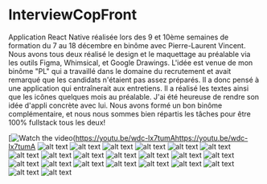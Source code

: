 # InterviewCopFront
Application React Native réalisée  lors des 9 et 10ème semaines de formation du 7 au 18 décembre en binôme avec Pierre-Laurent Vincent. 
Nous avons tous deux réalisé le design et le maquettage au préalable via les outils Figma, Whimsical, et Google Drawings. 
L'idée est venue de mon binôme "PL" qui a travaillé dans le domaine du recrutement et avait remarqué que les candidats n'étaient pas assez préparés. 
Il a donc pensé à une application qui entraînerait aux entretiens. Il a réalisé les textes ainsi que les icônes quelques mois au préalable. 
J'ai été heureuse de rendre son idée d'appli concrète avec lui. 
Nous avons formé un bon binôme complémentaire, et nous nous sommes bien répartis les tâches pour être 100% fullstack tous les deux! 

[![Watch the video](https://gifs.com/gif/interviewcop-lxzyA7)(https://youtu.be/wdc-lx7tumAhttps://youtu.be/wdc-lx7tumA
![alt text](https://res.cloudinary.com/drchl4shw/image/upload/v1613844239/InterviewCop1_ctfl3g.png)
![alt text](https://res.cloudinary.com/drchl4shw/image/upload/v1613844239/InterviewCop2_gfq8ld.png)
![alt text](https://res.cloudinary.com/drchl4shw/image/upload/v1613844239/InterviewCop3_rmht3l.png)
![alt text](https://res.cloudinary.com/drchl4shw/image/upload/v1613844239/InterviewCop4_frhjwh.png)
![alt text](https://res.cloudinary.com/drchl4shw/image/upload/v1613844239/InterviewCop5_xhdelc.png)
![alt text](https://res.cloudinary.com/drchl4shw/image/upload/v1613844239/InterviewCop6_bycfpa.png)
![alt text](https://res.cloudinary.com/drchl4shw/image/upload/v1613844239/InterviewCop7_uk56vd.png)
![alt text](https://res.cloudinary.com/drchl4shw/image/upload/v1613844239/InterviewCop8_csssel.png)
![alt text](https://res.cloudinary.com/drchl4shw/image/upload/v1613844240/InterviewCop9_iwe2cn.png)
![alt text](https://res.cloudinary.com/drchl4shw/image/upload/v1613844238/InterviewCop10_lprbs1.png)
![alt text](https://res.cloudinary.com/drchl4shw/image/upload/v1613844238/InterviewCop11_txrx3l.png)
![alt text](https://res.cloudinary.com/drchl4shw/image/upload/v1613844238/InterviewCop12_wontmo.png)
![alt text](https://res.cloudinary.com/drchl4shw/image/upload/v1613844238/InterviewCop13_wp6dcg.png)
![alt text](https://res.cloudinary.com/drchl4shw/image/upload/v1613844238/InterviewCop14_cwr8t5.png)
![alt text](https://res.cloudinary.com/drchl4shw/image/upload/v1613844238/InterviewCop15_lifuct.png)
![alt text](https://res.cloudinary.com/drchl4shw/image/upload/v1613844239/InterviewCop16_p6lzyu.png)
![alt text](https://res.cloudinary.com/drchl4shw/image/upload/v1613844240/InterviewCop17_gcyf2y.png)
![alt text](https://res.cloudinary.com/drchl4shw/image/upload/v1613844238/InterviewCop18_gavjpn.png)
![alt text](https://res.cloudinary.com/drchl4shw/image/upload/v1613844238/InterviewCop19_g7davm.png)
![alt text](https://res.cloudinary.com/drchl4shw/image/upload/v1613844238/InterviewCop20_jugh2q.png)
![alt text](https://res.cloudinary.com/drchl4shw/image/upload/v1613844238/InterviewCop21_bzrtjo.png)
![alt text](https://res.cloudinary.com/drchl4shw/image/upload/v1613844238/InterviewCop22_tbm4lq.png)
